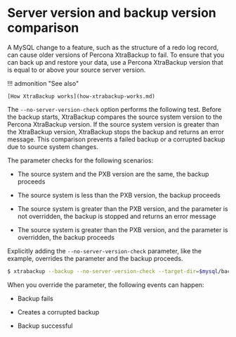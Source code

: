 <!--- will this be in 8.1?
 --->

# Server version and backup version comparison

A MySQL change to a feature, such as the structure of a redo log
record, can cause older versions of Percona XtraBackup to fail. To
ensure that you can back up and restore your data, use a Percona
XtraBackup version that is equal to or above your source server version.

!!! admonition "See also"
   
    [How XtraBackup works](how-xtrabackup-works.md)

The `--no-server-version-check` option performs the following test.
Before the backup starts, XtraBackup compares the source system version to
the Percona XtraBackup version. If the source system version is greater
than the XtraBackup version, XtraBackup stops the backup and returns an
error message. This comparison prevents a failed backup or a corrupted
backup due to source system changes.

The parameter checks for the following scenarios:

* The source system and the PXB version are the same, the backup proceeds

* The source system is less than the PXB version, the backup proceeds

* The source system is greater than the PXB version, and the parameter is not overridden, the backup is stopped and returns an error message

* The source system is greater than the PXB version, and the parameter is  overridden, the backup proceeds

Explicitly adding the `--no-server-version-check` parameter, like the
example, overrides the parameter and the backup proceeds.

```{.bash data-prompt="$"}
$ xtrabackup --backup --no-server-version-check --target-dir=$mysql/backup1
```

When you override the parameter, the following events can happen:

* Backup fails

* Creates a corrupted backup

* Backup successful
